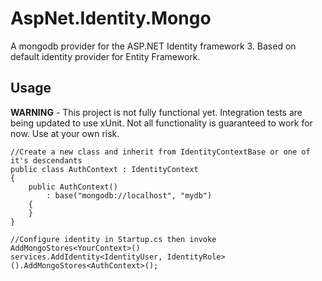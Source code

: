 AspNet.Identity.Mongo
=====================

A mongodb provider for the ASP.NET Identity framework 3. Based on default identity provider for Entity Framework.

## Usage

**WARNING** - This project is not fully functional yet. Integration tests are being updated to use xUnit. Not all functionality is guaranteed to work for now. Use at your own risk.

	//Create a new class and inherit from IdentityContextBase or one of it's descendants
	public class AuthContext : IdentityContext
	{
		public AuthContext()
		    : base("mongodb://localhost", "mydb")
		{
		}
	}
	
	//Configure identity in Startup.cs then invoke AddMongoStores<YourContext>()
	services.AddIdentity<IdentityUser, IdentityRole>().AddMongoStores<AuthContext>();
